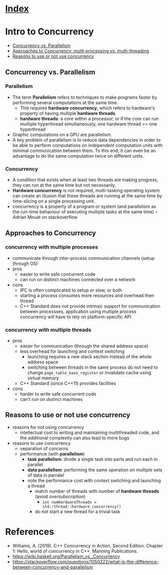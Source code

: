 # [Index](../README.md)

# Intro to Concurrency

- [Concurrency vs. Parallelism](#concurrency-vs-parallelism)
- [Approaches to Concurrency: multi-processing vs. multi-threading](#approaches-to-concurrency)
- [Reasons to use or not use concurrency](#reasons-to-use-or-not-use-concurrency)

## Concurrency vs. Parallelism

### Parallelism

- The term __Parallelism__ refers to techniques to make programs faster by performing several computations at the same time.
    - This requires __hardware concurrency__, which refers to hardware's property of having multiple __hardware threads__.
    - __hardware threads__: a core within a processor, or if the core can run multiple hyperthread simultaneously, one hardware thread == one hyperthread
- Graphic computations on a GPU are parallelism.
- A key problem of parallelism is to reduce data dependencies in order to be able to perform computations on independent computation units with minimal communication between them. To this end, it can even be an advantage to do the same computation twice on different units.

### Concurrency

- A condition that exists when at least two threads are making progress, they can run at the same time but not necessarily.
- __Hardware concurrency__ is not required, multi-tasking operating system can create an illusion that these threads are running at the same time by time-slicing on a single processing unit.
- concurrency is a property of a program or system (and parallelism as the run-time behaviour of executing multiple tasks at the same time)  – 
Adrian Mouat on stackoverflow

## Approaches to Concurrency

### concurrency with multiple processes

- communicate through inter-process communication channels (setup through OS)
- pros
    - easier to write safe concurrent code
    - can run on distinct machines connected over a network
- cons
    - IPC is often complicated to setup or slow, or both
    - starting a process consumes more resources and overhead then thread
    - C++ Standard does not provide intrinsic support for communication between processses, application using multiple process concurrency will have to rely on platform-specific API

### concurrency with multiple threads
- pros
    - easier for communication (through the shared address space)
    - less overhead for launching and context switching
        - launching requires a new stack section instead of the whole address space
        - switching between threads in the same process do not need to change `page_table_base_register` or invalidate cache using virtual memory
    - C++ Standard (since C++11) provides facilities
- cons
    - harder to write safe concurrent code
    - can't run on distinct machines

## Reasons to use or not use concurrency

- reasons for not using concurrency
    - intellectual cost to writing and maintaining multithreaded code, and the additional complexity can also lead to more bugs
- reasons to use concurrency
    - separation of concerns
    - performance (with __parallelism__)
        - __task parallelism__: divide a single task into parts and run each in parallel
        - __data parallelism__: performing the same operation on multiple sets of data in parralel
        - note the performance cost with context switching and launching a thread
            - match number of threads with number of __hardware threads__ (avoid _oversubscription_)
                - `int numHardwareThreads = std::thread::hardware_concurrency()`
            - do not start a new thread for a trivial task

# References

- Williams, A. (2019). C++ Concurrency in Action, Second Edition. Chapter 1: Hello, world of concurrency in C++. Manning Publications.
- https://wiki.haskell.org/Parallelism_vs._Concurrency
- https://stackoverflow.com/questions/1050222/what-is-the-difference-between-concurrency-and-parallelism